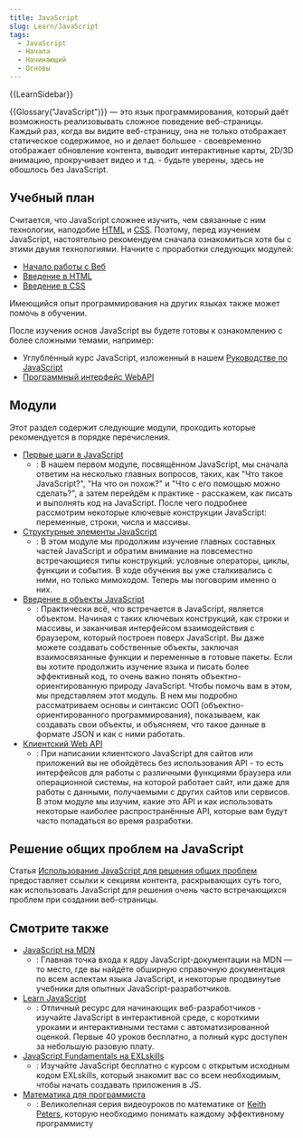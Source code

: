 ```yaml
---
title: JavaScript
slug: Learn/JavaScript
tags:
  - JavaScript
  - Начала
  - Начинающий
  - Основы
---
```


{{LearnSidebar}}

{{Glossary("JavaScript")}} — это язык программирования, который даёт возможность реализовывать сложное поведение веб-страницы. Каждый раз, когда вы видите веб-страницу, она не только отображает статическое содержимое, но и делает большее - своевременно отображает обновление контента, выводит интерактивные карты, 2D/3D анимацию, прокручивает видео и т.д. - будьте уверены, здесь не обошлось без JavaScript.

## Учебный план

Считается, что JavaScript сложнее изучить, чем связанные с ним технологии, наподобие [HTML](/ru/docs/Learn/HTML) и [CSS](/ru/docs/Learn/CSS). Поэтому, перед изучением JavaScript, настоятельно рекомендуем сначала ознакомиться хотя бы с этими двумя технологиями. Начните с проработки следующих модулей:

- [Начало работы с Веб](/ru/docs/Learn/Getting_started_with_the_web)
- [Введение в HTML](/ru/docs/Web/Guide/HTML/Introduction)
- [Введение в CSS](/ru/docs/Learn/CSS/First_steps)

Имеющийся опыт программирования на других языках также может помочь в обучении.

После изучения основ JavaScript вы будете готовы к ознакомлению с более сложными темами, например:

- Углублённый курс JavaScript, изложенный в нашем [Руководстве по JavaScript](/ru/docs/Web/JavaScript/Guide)
- [Программный интерфейс WebAPI](/ru/docs/Web/API)

## Модули

Этот раздел содержит следующие модули, проходить которые рекомендуется в порядке перечисления.

- [Первые шаги в JavaScript](/ru/docs/Learn/JavaScript/Первые_шаги)
  - : В нашем первом модуле, посвящённом JavaScript, мы сначала ответим на несколько главных вопросов, таких, как "Что такое JavaScript?", "На что он похож?" и "Что с его помощью можно сделать?", а затем перейдём к практике - расскажем, как писать и выполнять код на JavaScript. После чего подробнее рассмотрим некоторые ключевые конструкции JavaScript: переменные, строки, числа и массивы.
- [Структурные элементы JavaScript](/ru/docs/Learn/JavaScript/Building_blocks)
  - : В этом модуле мы продолжим изучение главных составных частей JavaScript и обратим внимание на повсеместно встречающиеся типы конструкций: условные операторы, циклы, функции и события. В ходе обучения вы уже сталкивались с ними, но только мимоходом. Теперь мы поговорим именно о них.
- [Введение в объекты JavaScript](/ru/docs/Learn/JavaScript/Объекты)
  - : Практически всё, что встречается в JavaScript, является объектом. Начиная с таких ключевых конструкций, как строки и массивы, и заканчивая интерфейсом взаимодействия с браузером, который построен поверх JavaScript. Вы даже можете создавать собственные объекты, заключая взаимосвязанные функции и переменные в готовые пакеты. Если вы хотите продолжить изучение языка и писать более эффективный код, то очень важно понять объектно-ориентированную природу JavaScript. Чтобы помочь вам в этом, мы представляем этот модуль. В нем мы подробно рассматриваем основы и синтаксис ООП (объектно-ориентированного программирования), показываем, как создавать свои объекты, и объясняем, что такое данные в формате JSON и как с ними работать.
- [Клиентский Web API](/ru/docs/Learn/JavaScript/Client-side_web_APIs)
  - : При написании клиентского JavaScript для сайтов или приложений вы не обойдётесь без использования API - то есть интерфейсов для работы с различными функциями браузера или операционной системы, на которой работает сайт, или даже для работы с данными, получаемыми с других сайтов или сервисов. В этом модуле мы изучим, какие это API и как использовать некоторые наиболее распространённые API, которые вам будут часто попадаться во время разработки.

## Решение общих проблем на JavaScript

Статья [Использование JavaScript для решения общих проблем](/ru/docs/Learn/JavaScript/Howto) предоставляет ссылки к секциям контента, раскрывающих суть того, как использовать JavaScript для решения очень часто встречающихся проблем при создании веб-страницы.

## Смотрите также

- [JavaScript на MDN](/ru/docs/Web/JavaScript)
  - : Главная точка входа к ядру JavaScript-документации на MDN — то место, где вы найдёте обширную справочную документация по всем аспектам языка JavaScript, и некоторые продвинутые учебники для опытных JavaScript-разработчиков.
- [Learn JavaScript](https://learnjavascript.online)
  - : Отличный ресурс для начинающих веб-разработчиков - изучайте JavaScript в интерактивной среде, с короткими уроками и интерактивными тестами с автоматизированной оценкой. Первые 40 уроков бесплатно, а полный курс доступен за небольшую разовую плату.
- [JavaScript Fundamentals на EXLskills](https://exlskills.com/learn-en/courses/javascript-fundamentals-basics_javascript)
  - : Изучайте JavaScript бесплатно с курсом с открытым исходным кодом EXLskills, который знакомит вас со всем необходимым, чтобы начать создавать приложения в JS.
- [Математика для программиста](https://www.youtube.com/user/codingmath)
  - : Великолепная серия видеоуроков по математике от [Keith Peters](https://twitter.com/bit101), которую необходимо понимать каждому эффективному программисту
